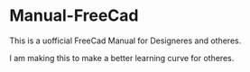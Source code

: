 # Manual-FreeCad
This is a uofficial FreeCad Manual for Designeres and otheres. 

I am making this to make a better learning curve for otheres. 

